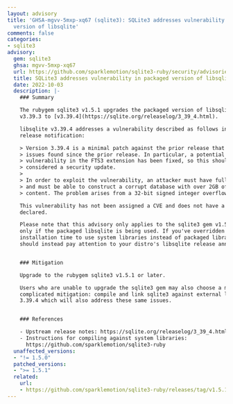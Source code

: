 ```yaml
---
layout: advisory
title: 'GHSA-mgvv-5mxp-xq67 (sqlite3): SQLite3 addresses vulnerability in packaged
  version of libsqlite'
comments: false
categories:
- sqlite3
advisory:
  gem: sqlite3
  ghsa: mgvv-5mxp-xq67
  url: https://github.com/sparklemotion/sqlite3-ruby/security/advisories/GHSA-mgvv-5mxp-xq67
  title: SQLite3 addresses vulnerability in packaged version of libsqlite
  date: 2022-10-03
  description: |-
    ### Summary

    The rubygem sqlite3 v1.5.1 upgrades the packaged version of libsqlite from
    v3.39.3 to [v3.39.4](https://sqlite.org/releaselog/3_39_4.html).

    libsqlite v3.39.4 addresses a vulnerability described as follows in the
    release notification:

    > Version 3.39.4 is a minimal patch against the prior release that addresses
    > issues found since the prior release. In particular, a potential
    > vulnerability in the FTS3 extension has been fixed, so this should be
    > considered a security update.
    >
    > In order to exploit the vulnerability, an attacker must have full SQL access
    > and must be able to construct a corrupt database with over 2GB of FTS3
    > content. The problem arises from a 32-bit signed integer overflow.

    This vulnerability has not been assigned a CVE and does not have a severity
    declared.

    Please note that this advisory only applies to the sqlite3 gem v1.5.0, and
    only if the packaged libsqlite is being used. If you've overridden defaults at
    installation time to use system libraries instead of packaged libraries, you
    should instead pay attention to your distro's libsqlite release announcements.


    ### Mitigation

    Upgrade to the rubygem sqlite3 v1.5.1 or later.

    Users who are unable to upgrade the sqlite3 gem may also choose a more
    complicated mitigation: compile and link sqlite3 against external libsqlite >=
    3.39.4 which will also address these same issues.


    ### References

    - Upstream release notes: https://sqlite.org/releaselog/3_39_4.html
    - Instructions for compiling against system libraries:
      https://github.com/sparklemotion/sqlite3-ruby
  unaffected_versions:
  - "!= 1.5.0"
  patched_versions:
  - ">= 1.5.1"
  related:
    url:
    - https://github.com/sparklemotion/sqlite3-ruby/releases/tag/v1.5.1
---
```

